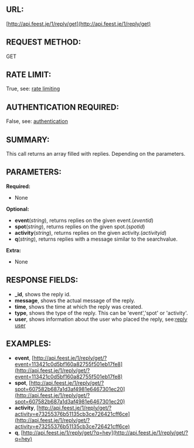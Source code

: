 URL:
----
[http://api.feest.je/1/reply/get](http://api.feest.je/1/reply/get)

REQUEST METHOD:
---------------
GET

RATE LIMIT:
-----------
True, see: [rate limiting](<link naar ratelimitpagina>)

AUTHENTICATION REQUIRED:
------------------------
False, see: [authentication](<link naar authenticationpagina>)

SUMMARY:
--------
This call returns an array filled with replies. Depending on the parameters.

PARAMETERS:
-----------

**Required:**

 - None

**Optional:**

 - **event**(*string*), returns replies on the given event.(*eventid*)
 - **spot**(*string*), returns replies on the given spot.(*spotid*)
 - **activity**(*string*), returns replies on the given activity.(*activityid*)
 - **q**(*string*), returns replies with a message similar to the searchvalue.

**Extra:**

 - None

RESPONSE FIELDS:
----------------

 - **_id**, shows the reply id.
 - **message**, shows the actual message of the reply.
 - **time**, shows the time at which the reply was created.
 - **type**, shows the type of the reply. This can be 'event','spot' or 'activity'.
 - **user**, shows information about the user who placed the reply, see:[reply user](parts/user.md)
 
EXAMPLES:
---------
 - **event**, [http://api.feest.je/1/reply/get/?event=113421c0d5bf160a82755f501eb17fe8](http://api.feest.je/1/reply/get/?event=113421c0d5bf160a82755f501eb17fe8)
 - **spot**, [http://api.feest.je/1/reply/get/?spot=607582b687a1d3af4981e6467301ec20](http://api.feest.je/1/reply/get/?spot=607582b687a1d3af4981e6467301ec20)
 - **activity**, [http://api.feest.je/1/reply/get/?activity=e73255376b51135cb3ce726421cff6ce](http://api.feest.je/1/reply/get/?activity=e73255376b51135cb3ce726421cff6ce)
 - **q**, [http://api.feest.je/1/reply/get/?q=hey](http://api.feest.je/1/reply/get/?q=hey)